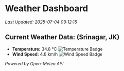 
# Weather Dashboard

_Last Updated: 2025-07-04 09:12:15_

## Current Weather Data: (Srinagar, JK)
- **Temperature:** 34.8 °C ![Temperature Badge](https://img.shields.io/badge/Temperature-High%20Temp-orange)
- **Wind Speed:** 4.8 km/h ![Wind Speed Badge](https://img.shields.io/badge/Wind%20Speed-Light%20Wind-blue)

*Powered by Open-Meteo API*
